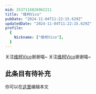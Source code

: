 ```yaml
---
mid: 3537116826962211
title: "维柯Vico"
pubDate: "2024-11-04T11:22:15.629Z"
updatedDate: "2024-11-04T11:22:15.629Z"
profile:
  {
    Nickname: ["维柯Vico"],
  }
---
```


关注[维柯Vico](https://space.bilibili.com/3537116826962211)谢谢喵~ 关注[维柯Vico](https://space.bilibili.com/3537116826962211)谢谢喵~

## 此条目有待补充
你可以在[这里](https://github.com/Yuhanawa/VTuber.ICU-Content/edit/master/v/维柯Vico/index.md)编辑本文
